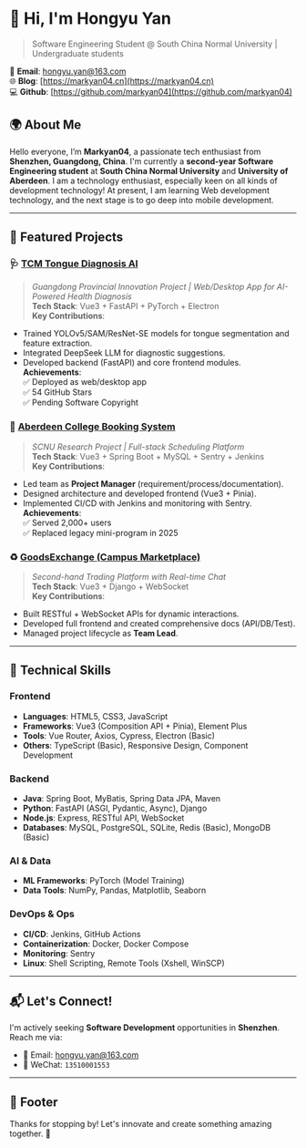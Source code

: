 # 👋 Hi, I'm Hongyu Yan
> Software Engineering Student @ South China Normal University | Undergraduate students

📧 **Email**: hongyu.yan@163.com  
🌐 **Blog**: [https://markyan04.cn](https://markyan04.cn)  
💻 **Github**: [https://github.com/markyan04](https://github.com/markyan04)  

## 🌍 About Me

Hello everyone, I’m **Markyan04**, a passionate tech enthusiast from **Shenzhen, Guangdong, China**.
I'm currently a **second-year Software Engineering student** at **South China Normal University** and **University of Aberdeen**. 
I am a technology enthusiast, especially keen on all kinds of development technology! At present, I am learning Web development technology, and the next stage is to go deep into mobile development.

---

## 💼 Featured Projects

### 🩺 [TCM Tongue Diagnosis AI](https://github.com/markyan04/project-tongue-diagnosis)  
> *Guangdong Provincial Innovation Project | Web/Desktop App for AI-Powered Health Diagnosis*  
**Tech Stack**: Vue3 + FastAPI + PyTorch + Electron  
**Key Contributions**:  
- Trained YOLOv5/SAM/ResNet-SE models for tongue segmentation and feature extraction.  
- Integrated DeepSeek LLM for diagnostic suggestions.  
- Developed backend (FastAPI) and core frontend modules.  
**Achievements**:  
  ✅ Deployed as web/desktop app  
  ✅ 54 GitHub Stars  
  ✅ Pending Software Copyright  

### 📅 [Aberdeen College Booking System](https://abdnims.scnu.edu.cn)  
> *SCNU Research Project | Full-stack Scheduling Platform*  
**Tech Stack**: Vue3 + Spring Boot + MySQL + Sentry + Jenkins  
**Key Contributions**:  
- Led team as **Project Manager** (requirement/process/documentation).  
- Designed architecture and developed frontend (Vue3 + Pinia).  
- Implemented CI/CD with Jenkins and monitoring with Sentry.  
**Achievements**:  
  ✅ Served 2,000+ users  
  ✅ Replaced legacy mini-program in 2025  

### ♻️ [GoodsExchange (Campus Marketplace)](https://github.com/markyan04/goodsexchange)  
> *Second-hand Trading Platform with Real-time Chat*  
**Tech Stack**: Vue3 + Django + WebSocket  
**Key Contributions**:  
- Built RESTful + WebSocket APIs for dynamic interactions.  
- Developed full frontend and created comprehensive docs (API/DB/Test).  
- Managed project lifecycle as **Team Lead**.  

---

## 🚀 Technical Skills
### **Frontend**  
- **Languages**: HTML5, CSS3, JavaScript  
- **Frameworks**: Vue3 (Composition API + Pinia), Element Plus  
- **Tools**: Vue Router, Axios, Cypress, Electron (Basic)  
- **Others**: TypeScript (Basic), Responsive Design, Component Development  

### **Backend**  
- **Java**: Spring Boot, MyBatis, Spring Data JPA, Maven  
- **Python**: FastAPI (ASGI, Pydantic, Async), Django  
- **Node.js**: Express, RESTful API, WebSocket  
- **Databases**: MySQL, PostgreSQL, SQLite, Redis (Basic), MongoDB (Basic)  

### **AI & Data**  
- **ML Frameworks**: PyTorch (Model Training)  
- **Data Tools**: NumPy, Pandas, Matplotlib, Seaborn  

### **DevOps & Ops**  
- **CI/CD**: Jenkins, GitHub Actions  
- **Containerization**: Docker, Docker Compose  
- **Monitoring**: Sentry  
- **Linux**: Shell Scripting, Remote Tools (Xshell, WinSCP)

---

## 📬 Let's Connect!  
I'm actively seeking **Software Development** opportunities in **Shenzhen**.  
Reach me via:  
- 📩 Email: [hongyu.yan@163.com](mailto:hongyu.yan@163.com)  
- 💬 WeChat: `13510001553`

---

## 📝 Footer
Thanks for stopping by! Let's innovate and create something amazing together. 🚀

